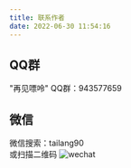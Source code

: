 ```yaml
---
title: 联系作者
date: 2022-06-30 11:54:16
---
```

## QQ群
"再见嘌呤" QQ群：943577659  

## 微信
微信搜索：tailang90   
或扫描二维码
![wechat](/images/wechat.png)